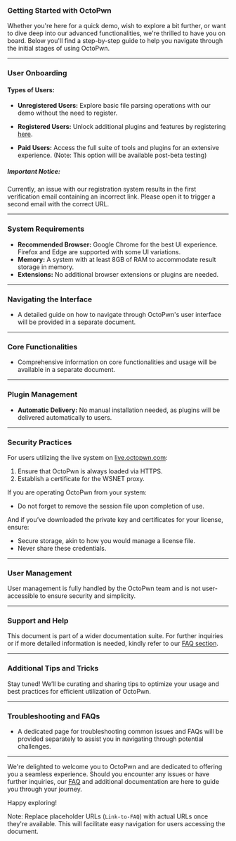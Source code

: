 ### Getting Started with OctoPwn

Whether you're here for a quick demo, wish to explore a bit further, or want to dive deep into our advanced functionalities, we're thrilled to have you on board. Below you'll find a step-by-step guide to help you navigate through the initial stages of using OctoPwn.

---

### User Onboarding

#### Types of Users:

- **Unregistered Users:** Explore basic file parsing operations with our demo without the need to register.
  
- **Registered Users:** Unlock additional plugins and features by registering [here](https://licensing.octopwn.com). 

- **Paid Users:** Access the full suite of tools and plugins for an extensive experience. (Note: This option will be available post-beta testing)

##### Important Notice: 
Currently, an issue with our registration system results in the first verification email containing an incorrect link. Please open it to trigger a second email with the correct URL.

---

### System Requirements

- **Recommended Browser:** Google Chrome for the best UI experience. Firefox and Edge are supported with some UI variations.
- **Memory:** A system with at least 8GB of RAM to accommodate result storage in memory.
- **Extensions:** No additional browser extensions or plugins are needed.

---

### Navigating the Interface

- A detailed guide on how to navigate through OctoPwn's user interface will be provided in a separate document.

---

### Core Functionalities

- Comprehensive information on core functionalities and usage will be available in a separate document.

---

### Plugin Management

- **Automatic Delivery:** No manual installation needed, as plugins will be delivered automatically to users.

---

### Security Practices

For users utilizing the live system on [live.octopwn.com](https://live.octopwn.com):

1. Ensure that OctoPwn is always loaded via HTTPS.
2. Establish a certificate for the WSNET proxy.

If you are operating OctoPwn from your system:

- Do not forget to remove the session file upon completion of use.

And if you’ve downloaded the private key and certificates for your license, ensure:

- Secure storage, akin to how you would manage a license file.
- Never share these credentials.

---

### User Management

User management is fully handled by the OctoPwn team and is not user-accessible to ensure security and simplicity.

---

### Support and Help

This document is part of a wider documentation suite. For further inquiries or if more detailed information is needed, kindly refer to our [FAQ section](Link-to-FAQ).

---

### Additional Tips and Tricks

Stay tuned! We’ll be curating and sharing tips to optimize your usage and best practices for efficient utilization of OctoPwn.

---

### Troubleshooting and FAQs

- A dedicated page for troubleshooting common issues and FAQs will be provided separately to assist you in navigating through potential challenges.

---

We're delighted to welcome you to OctoPwn and are dedicated to offering you a seamless experience. Should you encounter any issues or have further inquiries, our [FAQ](Link-to-FAQ) and additional documentation are here to guide you through your journey. 

Happy exploring!

Note: Replace placeholder URLs (`Link-to-FAQ`) with actual URLs once they're available. This will facilitate easy navigation for users accessing the document.
